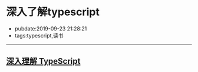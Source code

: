 # 深入了解typescript

- pubdate:2019-09-23 21:28:21
- tags:typescript,读书

---------

## [深入理解 TypeScript](https://jkchao.github.io/typescript-book-chinese/#why)


